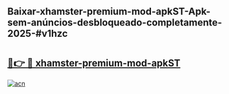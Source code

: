 ## Baixar-xhamster-premium-mod-apkST-Apk-sem-anúncios-desbloqueado-completamente-2025-#v1hzc

# <h2><a href="https://ainizakaria.my?title=xhamster-premium-mod-apkST&ref=22M">🔗👉 🔴 xhamster-premium-mod-apkST</a></h2>

[![acn](https://github.com/user-attachments/assets/0f9c940e-d8b0-45ae-aac7-cd30a18b3e1c)](https://ainizakaria.my?title=xhamster-premium-mod-apkST&ref=22M)

